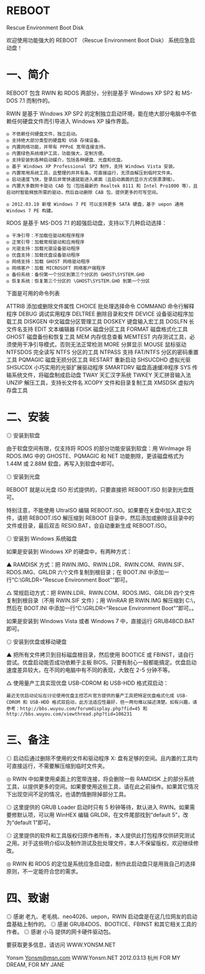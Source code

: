 # REBOOT
Rescue Environment Boot Disk

欢迎使用功能强大的 REBOOT （Rescue Environment Boot Disk） 系统应急启动盘！


# 一、简介

REBOOT 包含 RWIN 和 RDOS 两部分，分别是基于 Windows XP SP2 和 MS-DOS 7.1 而制作的。

RWIN 是基于 Windows XP SP2 的定制独立启动环境，能在绝大部分电脑中不依赖任何硬盘文件而引导进入 Windows XP 操作界面。

    ◎ 不依赖任何硬盘文件，独立启动。
    ◎ 支持绝大部分类型的硬盘和 USB 存储设备。
    ◎ 内置网络功能，并带有 PPPoE 宽带连接支持。
    ◎ 内置绿色系统维护工具，功能强大，定制方便。
    ◎ 支持安装到各种启动媒介，包括各种硬盘、光盘和优盘。
    ◎ 基于 Windows XP Professional SP2 制作，支持 Windows Vista 安装。
    ◎ 内置常用系统工具，且整理的井井有条。可直接运行，无须自解压到临时文件夹。
    ◎ 启动速度飞快，登录后非常快速就能进入桌面（且启动画面的显示方式很漂漂哦）。
    ◎ 内置大多数网卡驱动 CAB 包（包括最新的 Realtek 8111 和 Intel Pro1000 等），且启动时智能释放所需的驱动，然后自动删除 CAB 包，提供更多的可写空间。

    ◎ 2012.03.10 新增 Windows 7 PE 可以支持更多 SATA 硬盘，基于 uepon 通用 Windows 7 PE 构建。


RDOS 是基于 MS-DOS 7.1 的超强启动盘，支持以下几种启动选择：

    ◎ 干净引导：不加载任驱动和程序程序
    ◎ 正常引导：加载常规驱动和应用程序
    ◎ 光驱支持：加载光驱设备驱动程序
    ◎ 优盘支持：加载优盘设备驱动程序
    ◎ 网络支持：加载 GHOST 网络驱动程序
    ◎ 网络客户：加载 MICROSOFT 网络客户端程序
    ◎ 备份系统：备份第一个分区到第三个分区的 GHOST\SYSTEM.GHO
    ◎ 恢复系统：恢复第三个分区的 \GHOST\SYSTEM.GHO 到第一个分区

下面是可用的命令列表

ATTRIB    添加或删除文件属性
CHOICE    批处理选择命令
COMMAND   命令行解释程序
DEBUG     调试实用程序
DELTREE   删除目录和文件
DEVICE    设备驱动程序加载工具
DISKGEN   中文磁盘分区管理工具
DOSKEY    键盘输入宏工具
DOSLFN    长文件名支持
EDIT      文本编辑器
FDISK     磁盘分区工具
FORMAT    磁盘格式化工具
GHOST     磁盘备份和恢复工具
MEM       内存信息查看
MEMTEST   内存测试工具，必须使用干净引导模式，否则无法正常检测
MORE      分屏显示
MOUSE     鼠标驱动
NTFSDOS   完全读写 NTFS 分区的工具
NTPASS    支持 FAT/NTFS 分区的密码重置工具
PQMAGIC   磁盘无损分区工具
RESTART   重新启动
SHSUCDHD  虚拟光驱
SHSUCDX   小巧实用的光驱扩展驱动程序
SMARTDRV  磁盘高速缓冲程序
SYS       传输系统文件，将磁盘制成启动盘
TWAY      天汇汉字系统
TWKEY     天汇拼音输入法
UNZIP     解压工具，支持长文件名
XCOPY     文件和目录复制工具
XMSDSK    虚拟内存盘工具


# 二、安装

◎ 安装到软盘

由于软盘空间有限，仅支持将 RDOS 的部分功能安装到软盘：用 WinImage 将 RDOS.IMG 中的 GHOSTE、PQMAGIC 和 NET 功能剔除，更该磁盘格式为 1.44M 或 2.88M 软盘，再写入到软盘中即可。


◎ 安装到光盘

REBOOT 就是以光盘 ISO 形式提供的，只要直接把 REBOOT.ISO 刻录到光盘既可。

特别注意，不能使用 UltraISO 编辑 REBOOT.ISO。如果要在关盘中加入其它文件，请把 REBOOT.ISO 解压缩到 REBOOT 目录中，然后添加或删除该目录中的文件或目录，最后双击 RESIO.BAT，会自动重新生成 REBOOT.ISO。


◎ 安装到 Windows 系统磁盘

如果是安装到 Windows XP 的硬盘中，有两种方式：

  ▲ RAMDISK 方式：把 RWIN.IMG、RWIN.LDR、RWIN.COM、RWIN.SIF、RDOS.IMG、GRLDR 六个文件复制到根目录；在 BOOT.INI 中添加一行“C:\GRLDR="Rescue Environment Boot"”即可。

  △ 常规启动方式：把 RWIN.LDR、RWIN.COM、RDOS.IMG、GRLDR 四个文件复制到根目录（不用 RWIN.SIF 文件）；用 WinRAR 把 RWIN.IMG 解压缩到 C:\，然后在 BOOT.INI 中添加一行“C:\GRLDR="Rescue Environment Boot"”即可。。

如果是安装到 Windows Vista 或者 Windows 7 中，直接运行 GRUB4BCD.BAT 即可。


◎ 安装到优盘或移动硬盘

  ▲ 把所有文件拷贝到目标磁盘根目录，然后使用 BOOTICE 或 FBINST，请自行尝试。优盘启动能否成功依赖于主板 BIOS。只要有耐心一般都能搞定。优盘启动速度差异较大，在不同的电脑中有不同的表现，大致在 2-5 分钟不等。

  △ 使用量产工具实现优盘 USB-CDROM 和 USB-HDD 格式双启动：

    最近无忧启动论坛在讨论使用优盘主控芯片官方提供的量产工具把特定优盘格式化成 USB-CDROM 和 USB-HDD 格式双启动，此方法适应性最好，但一两句难以描述清楚。如有兴趣，请参考：http://bbs.wuyou.com/forumdisplay.php?fid=45 和 http://bbs.wuyou.com/viewthread.php?tid=106231


# 三、备注

◎ 启动后通过删除不使用的文件和驱动程序 X: 盘有足够的空间。且内置的工具均可直接运行，不需要解压缩到临时文件夹。

◎ RWIN 中如果使用桌面上的宽带连接，将会删除一些 RAMDISK 上的部分系统工具，以提供更多的空间。如果要使用这些工具，请在此之前操作。如果其它情况下出现空间不足的情况，也请酌情删除掉部分工具。

◎ 这里提供的 GRUB Loader 启动时只有 5 秒钟等待，默认进入 RWIN。如果需要修默认项，可以用 WinHEX 编辑 GRLDR，在文件尾部找到“default 5”，改为“default 1”即可。

◎ 这里提供的软件和工具版权归原作者所有，本人提供此打包程序仅供研究测试之用。对于这些明介绍以及制作测试及批处理文件，本人不保留版权，欢迎继续修改。

◎ RWIN 和 RDOS 的定位是系统应急启动盘，制作此启动盘只是用我自己的选择原则，不一定能符合您的需求。


# 四、致谢

◎ 感谢 老九、老毛桃、neo4026、uepon，RWIN 启动盘是在这几位网友的启动盘基础上制作的。
◎ 感谢 GRUB4DOS、BOOTICE、FBINST 和其它相关工具的作者。
◎ 感谢 小马 提供的网卡硬件驱动包。

要获取更多信息，请访问 WWW.YONSM.NET

Yonsm
Yonsm@msn.com
WWW.Yonsm.NET
2012.03.13 杭州
FOR MY DREAM, FOR MY JANE

